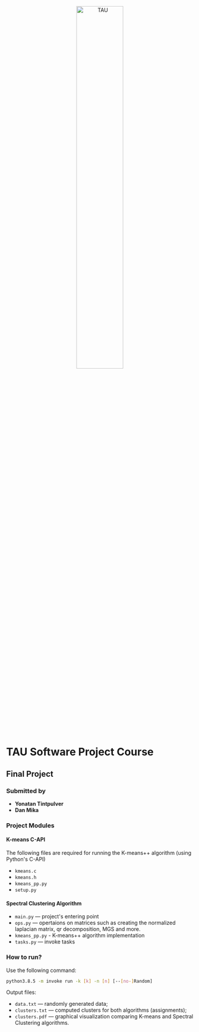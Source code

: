 <div style="text-align: center;"><img src="https://mma.prnewswire.com/media/1167265/Tel_Aviv_University_Logo.jpg?p=facebook" width="50%" height="50%" alt="TAU"></div>

# TAU Software Project Course
## Final Project
### Submitted by
* **Yonatan Tintpulver** &ensp;
* **Dan Mika**&ensp;&ensp;&ensp;&ensp;&ensp;&ensp;&ensp;&ensp; 

### Project Modules
#### K-means C-API
The following files are required for running the K-means++ algorithm (using Python's C-API)
* `kmeans.c`
* `kmeans.h`
* `kmeans_pp.py`
* `setup.py`


#### Spectral Clustering Algorithm
* `main.py` — project's entering point
* `ops.py` — opertaions on matrices such as creating the normalized laplacian matrix, qr decomposition, MGS and more.  
* `kmeans_pp.py` - K-means++ algorithm implementation
* `tasks.py` — invoke tasks


### How to run?
Use the following command:
```bash
python3.8.5 -m invoke run -k [k] -n [n] [--[no-]Random]
```

Output files:
* `data.txt` — randomly generated data;
* `clusters.txt` — computed clusters for both algorithms (assignments);
* `clusters.pdf` — graphical visualization comparing K-means and Spectral Clustering algorithms.



